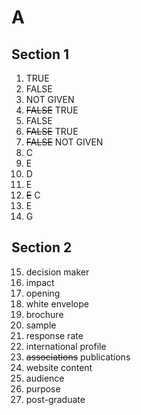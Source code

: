 # A

## Section 1

1. TRUE
2. FALSE
3. NOT GIVEN
4. ~~FALSE~~ TRUE
5. FALSE
6. ~~FALSE~~ TRUE
7. ~~FALSE~~ NOT GIVEN
8. C
9. E
10. D
11. E
12. ~~E~~ C
13. E
14. G

## Section 2

15. decision maker
16. impact
17. opening
18. white envelope
19. brochure
20. sample
21. response rate
22. international profile
23. ~~associations~~ publications
24. website content
25. audience
26. purpose
27. post-graduate
